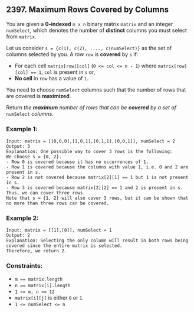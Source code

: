 ## 2397. Maximum Rows Covered by Columns

You are given a **0-indexed** ```m x n``` binary matrix ```matrix``` and an integer ```numSelect```, which denotes the number of **distinct** columns you must select from ```matrix```.

Let us consider ```s = {c(1), c(2), ...., c(numSelect)}``` as the set of columns selected by you. A row ```row``` is **covered** by ```s``` if:

* For each cell ```matrix[row][col]``` (```0 <= col <= n - 1```) where ```matrix[row][col] == 1```, ```col``` is present in ```s``` or,
* **No cell** in ```row``` has a value of ```1```.

You need to choose ```numSelect``` columns such that the number of rows that are covered is **maximized**.

Return *the **maximum** number of rows that can be **covered** by a set of* ```numSelect``` *columns*.

### Example 1:
```
Input: matrix = [[0,0,0],[1,0,1],[0,1,1],[0,0,1]], numSelect = 2
Output: 3
Explanation: One possible way to cover 3 rows is the following:
We choose s = {0, 2}.
- Row 0 is covered because it has no occurrences of 1.
- Row 1 is covered because the columns with value 1, i.e. 0 and 2 are present in s.
- Row 2 is not covered because matrix[2][1] == 1 but 1 is not present in s.
- Row 3 is covered because matrix[2][2] == 1 and 2 is present in s.
Thus, we can cover three rows.
Note that s = {1, 2} will also cover 3 rows, but it can be shown that no more than three rows can be covered.
```
### Example 2:
```
Input: matrix = [[1],[0]], numSelect = 1
Output: 2
Explanation: Selecting the only column will result in both rows being covered since the entire matrix is selected.
Therefore, we return 2.
```

### Constraints:

* ```m == matrix.length```
* ```n == matrix[i].length```
* ```1 <= m, n <= 12```
* ```matrix[i][j]``` is either ```0``` or ```1```.
* ```1 <= numSelect <= n```